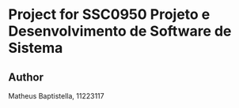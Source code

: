 # Project for SSC0950 Projeto e Desenvolvimento de Software de Sistema

## Author
Matheus Baptistella, 11223117
